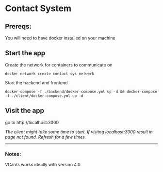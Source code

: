 # Contact System

## Prereqs:

You will need to have docker installed on your machine

## Start the app

Create the network for containers to communicate on

```
docker network create contact-sys-network
```

Start the backend and frontend

```
docker-compose -f ./backend/docker-compose.yml up -d && docker-compose -f ./client/docker-compose.yml up -d
```

## Visit the app

go to http://localhost:3000

_The client might take some time to start. If visitng localhost:3000 result in page not found. Refresh for a few times._

<hr>

### Notes:

VCards works ideally with version 4.0.
